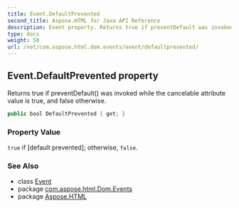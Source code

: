 ```yaml
---
title: Event.DefaultPrevented
second_title: Aspose.HTML for Java API Reference
description: Event property. Returns true if preventDefault was invoked while the cancelable attribute value is true and false otherwise
type: docs
weight: 50
url: /net/com.aspose.html.dom.events/event/defaultprevented/
---
```

## Event.DefaultPrevented property

Returns true if preventDefault() was invoked while the cancelable attribute value is true, and false otherwise.

```java
public bool DefaultPrevented { get; }
```

### Property Value

`true` if [default prevented]; otherwise, `false`.

### See Also

* class [Event](../)
* package [com.aspose.html.Dom.Events](../../event/)
* package [Aspose.HTML](../../../)
